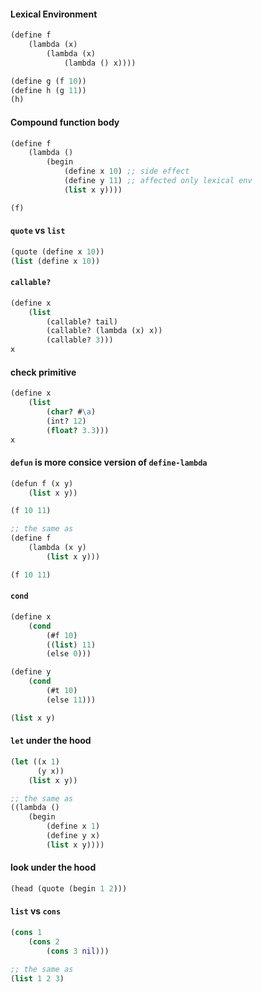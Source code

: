 #### Lexical Environment

```clojure
(define f
    (lambda (x)
        (lambda (x)
            (lambda () x))))

(define g (f 10))
(define h (g 11))
(h)
```

#### Compound function body

```clojure
(define f
    (lambda ()
        (begin
            (define x 10) ;; side effect
            (define y 11) ;; affected only lexical env
            (list x y))))

(f)
```

#### `quote` vs `list`
```clojure
(quote (define x 10))
(list (define x 10))
```

#### `callable?`
```clojure
(define x
    (list
        (callable? tail)
        (callable? (lambda (x) x))
        (callable? 3)))
x
```

#### check primitive
```clojure
(define x
    (list
        (char? #\a)
        (int? 12)
        (float? 3.3)))
x
```

#### `defun` is more consice version of `define-lambda`
```clojure
(defun f (x y)
    (list x y))

(f 10 11)

;; the same as
(define f
    (lambda (x y)
        (list x y)))

(f 10 11)
```

#### `cond`

```clojure
(define x
    (cond
        (#f 10)
        ((list) 11)
        (else 0)))

(define y
    (cond
        (#t 10)
        (else 11)))

(list x y)
```

#### `let` under the hood
```clojure
(let ((x 1)
      (y x))
    (list x y))

;; the same as
((lambda ()
    (begin
        (define x 1)
        (define y x)
        (list x y))))
```

#### look under the hood
```clojure
(head (quote (begin 1 2)))
```

#### `list` vs `cons`
```clojure
(cons 1
    (cons 2
        (cons 3 nil)))

;; the same as
(list 1 2 3)
```

